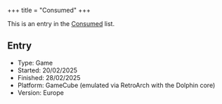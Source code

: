 +++
title = "Consumed"
+++

This is an entry in the [Consumed](@/notes/Consumption/Consumed.md) list.

## Entry

- Type: Game
- Started: 20/02/2025
- Finished: 28/02/2025
- Platform: GameCube (emulated via RetroArch with the Dolphin core)
- Version: Europe
